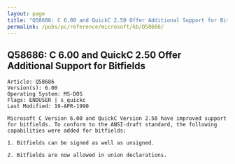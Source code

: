```yaml
---
layout: page
title: "Q58686: C 6.00 and QuickC 2.50 Offer Additional Support for Bitfields"
permalink: /pubs/pc/reference/microsoft/kb/Q58686/
---
```


## Q58686: C 6.00 and QuickC 2.50 Offer Additional Support for Bitfields

	Article: Q58686
	Version(s): 6.00
	Operating System: MS-DOS
	Flags: ENDUSER | s_quickc
	Last Modified: 19-APR-1990
	
	Microsoft C Version 6.00 and QuickC Version 2.50 have improved support
	for bitfields. To conform to the ANSI-draft standard, the following
	capabilities were added for bitfields:
	
	1. Bitfields can be signed as well as unsigned.
	
	2. Bitfields are now allowed in union declarations.
